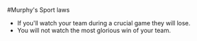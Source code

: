 #Murphy's Sport laws
* If you'll watch your team during a crucial game they will lose.
* You will not watch the most glorious win of your team.